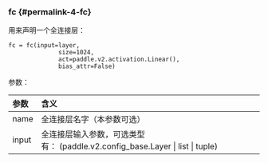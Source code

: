 ### fc {#permalink-4-fc}

用来声明一个全连接层：

```
fc = fc(input=layer,
              size=1024,
              act=paddle.v2.activation.Linear(),
              bias_attr=False)
```

参数：

| 参数 | 含义 |
| :--- | :--- |
| name | 全连接层名字（本参数可选） |
| input | 全连接层输入参数，可选类型有： \(paddle.v2.config\_base.Layer \| list \| tuple\) |



